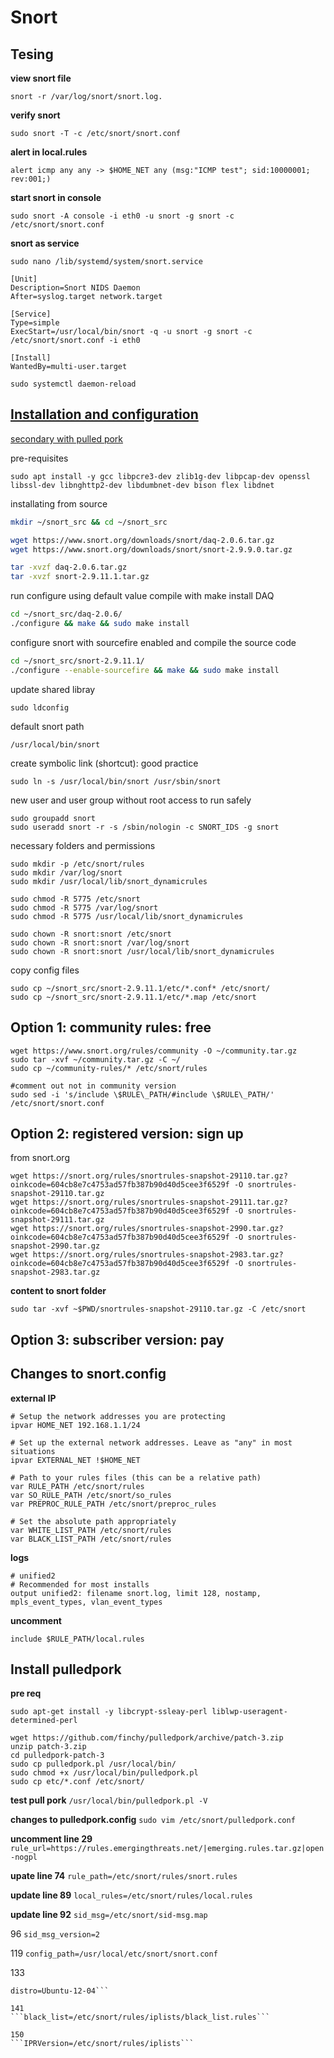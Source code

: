 
# Snort

## Tesing
**view snort file**
```
snort -r /var/log/snort/snort.log.
```
**verify snort**
```
sudo snort -T -c /etc/snort/snort.conf
```

**alert in local.rules**
```
alert icmp any any -> $HOME_NET any (msg:"ICMP test"; sid:10000001; rev:001;)
```
**start snort in console**
```
sudo snort -A console -i eth0 -u snort -g snort -c /etc/snort/snort.conf
```
**snort as service**
```
sudo nano /lib/systemd/system/snort.service
```
```
[Unit]
Description=Snort NIDS Daemon
After=syslog.target network.target

[Service]
Type=simple
ExecStart=/usr/local/bin/snort -q -u snort -g snort -c /etc/snort/snort.conf -i eth0

[Install]
WantedBy=multi-user.target
```
```
sudo systemctl daemon-reload
```

## [Installation and configuration](https://www.upcloud.com/support/installing-snort-on-ubuntu/)
[secondary with pulled pork](#http://www.ubuntu-howtodoit.com/?p=138)

pre-requisites
```
sudo apt install -y gcc libpcre3-dev zlib1g-dev libpcap-dev openssl libssl-dev libnghttp2-dev libdumbnet-dev bison flex libdnet
```

installating from source

```bash
mkdir ~/snort_src && cd ~/snort_src

wget https://www.snort.org/downloads/snort/daq-2.0.6.tar.gz
wget https://www.snort.org/downloads/snort/snort-2.9.9.0.tar.gz

tar -xvzf daq-2.0.6.tar.gz
tar -xvzf snort-2.9.11.1.tar.gz
```

run configure using default value
compile with make
install DAQ
```bash
cd ~/snort_src/daq-2.0.6/
./configure && make && sudo make install
```

configure snort with sourcefire enabled
and compile the source code
```bash
cd ~/snort_src/snort-2.9.11.1/
./configure --enable-sourcefire && make && sudo make install
```

update shared libray
```
sudo ldconfig
```

default snort path
```
/usr/local/bin/snort
```

create symbolic link (shortcut): good practice
```
sudo ln -s /usr/local/bin/snort /usr/sbin/snort
```

new user and user group without root access to run safely
```
sudo groupadd snort
sudo useradd snort -r -s /sbin/nologin -c SNORT_IDS -g snort
```

necessary folders and permissions
```
sudo mkdir -p /etc/snort/rules
sudo mkdir /var/log/snort
sudo mkdir /usr/local/lib/snort_dynamicrules

sudo chmod -R 5775 /etc/snort
sudo chmod -R 5775 /var/log/snort
sudo chmod -R 5775 /usr/local/lib/snort_dynamicrules

sudo chown -R snort:snort /etc/snort
sudo chown -R snort:snort /var/log/snort
sudo chown -R snort:snort /usr/local/lib/snort_dynamicrules
```

copy config files
```
sudo cp ~/snort_src/snort-2.9.11.1/etc/*.conf* /etc/snort/
sudo cp ~/snort_src/snort-2.9.11.1/etc/*.map /etc/snort
```

## Option 1: community rules: free
```
wget https://www.snort.org/rules/community -O ~/community.tar.gz
sudo tar -xvf ~/community.tar.gz -C ~/
sudo cp ~/community-rules/* /etc/snort/rules

#comment out not in community version
sudo sed -i 's/include \$RULE\_PATH/#include \$RULE\_PATH/' /etc/snort/snort.conf
```

## Option 2: registered version: sign up
from snort.org
```
wget https://snort.org/rules/snortrules-snapshot-29110.tar.gz?oinkcode=604cb8e7c4753ad57fb387b90d40d5cee3f6529f -O snortrules-snapshot-29110.tar.gz
wget https://snort.org/rules/snortrules-snapshot-29111.tar.gz?oinkcode=604cb8e7c4753ad57fb387b90d40d5cee3f6529f -O snortrules-snapshot-29111.tar.gz
wget https://snort.org/rules/snortrules-snapshot-2990.tar.gz?oinkcode=604cb8e7c4753ad57fb387b90d40d5cee3f6529f -O snortrules-snapshot-2990.tar.gz
wget https://snort.org/rules/snortrules-snapshot-2983.tar.gz?oinkcode=604cb8e7c4753ad57fb387b90d40d5cee3f6529f -O snortrules-snapshot-2983.tar.gz
```
**content to snort folder**
```
sudo tar -xvf ~$PWD/snortrules-snapshot-29110.tar.gz -C /etc/snort
```

## Option 3: subscriber version: pay


## Changes to snort.config
**external IP**
```
# Setup the network addresses you are protecting
ipvar HOME_NET 192.168.1.1/24
```
```
# Set up the external network addresses. Leave as "any" in most situations
ipvar EXTERNAL_NET !$HOME_NET
```
```
# Path to your rules files (this can be a relative path)
var RULE_PATH /etc/snort/rules
var SO_RULE_PATH /etc/snort/so_rules
var PREPROC_RULE_PATH /etc/snort/preproc_rules
```
```
# Set the absolute path appropriately
var WHITE_LIST_PATH /etc/snort/rules
var BLACK_LIST_PATH /etc/snort/rules
```
**logs**
```
# unified2
# Recommended for most installs
output unified2: filename snort.log, limit 128, nostamp, mpls_event_types, vlan_event_types
```
**uncomment**
```
include $RULE_PATH/local.rules
```


## Install pulledpork

**pre req**
```
sudo apt-get install -y libcrypt-ssleay-perl liblwp-useragent-determined-perl
```
```
wget https://github.com/finchy/pulledpork/archive/patch-3.zip
unzip patch-3.zip
cd pulledpork-patch-3
sudo cp pulledpork.pl /usr/local/bin/
sudo chmod +x /usr/local/bin/pulledpork.pl
sudo cp etc/*.conf /etc/snort/
```
**test pull pork** 
```/usr/local/bin/pulledpork.pl -V```

**changes to pulledpork.config**
```sudo vim /etc/snort/pulledpork.conf```

**uncomment line 29**
```rule_url=https://rules.emergingthreats.net/|emerging.rules.tar.gz|open-nogpl```

**upate line 74**
```rule_path=/etc/snort/rules/snort.rules```

**update line 89**
```local_rules=/etc/snort/rules/local.rules```

**update line 92**
```sid_msg=/etc/snort/sid-msg.map```

96
```sid_msg_version=2```

119
```config_path=/usr/local/etc/snort/snort.conf```

133
``` 	
distro=Ubuntu-12-04```

141
```black_list=/etc/snort/rules/iplists/black_list.rules```

150
```IPRVersion=/etc/snort/rules/iplists```